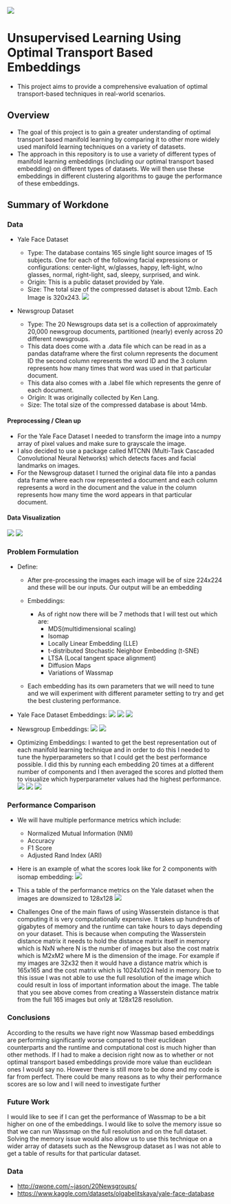 ![](UTA-DataScience-Logo.png)

# Unsupervised Learning Using Optimal Transport Based Embeddings

* This project aims to provide a comprehensive evaluation of optimal transport-based techniques in real-world scenarios.

## Overview
  * The goal of this project is to gain a greater understanding of optimal transport based manifold learning by comparing it to other more widely used manifold learning techniques on a variety of datasets. 
  * The approach in this repository is to use a variety of different types of manifold learning embeddings (including our optimal transport based embedding) on different types of datasets. We will then use these embeddings in different clustering algorithms to gauge the performance of these embeddings.
 

## Summary of Workdone

### Data

* Yale Face Dataset 
  * Type: The database contains 165 single light source images of 15 subjects. One for each of the following facial expressions or configurations: center-light, w/glasses, happy, left-light, w/no glasses, normal, right-light, sad, sleepy, surprised, and wink.
  * Origin: This is a public dataset provided by Yale.  
  * Size: The total size of the compressed dataset is about 12mb. Each Image is 320x243.
![](yaleSamples2.gif)

* Newsgroup Dataset
  * Type: The 20 Newsgroups data set is a collection of approximately 20,000 newsgroup documents, partitioned (nearly) evenly across 20 different newsgroups.
  * This data does come with a .data file which can be read in as a pandas dataframe where the first column represents the document ID the second column represents the word ID and the 3 column represents how many times that word was used in that particular document.
  * This data also comes with a .label file which represents the genre of each document.
  * Origin: It was originally collected by Ken Lang.  
  * Size: The total size of the compressed database is about 14mb.  
#### Preprocessing / Clean up

* For the Yale Face Dataset I needed to transform the image into a numpy array of pixel values and make sure to grayscale the image.
* I also decided to use a package called MTCNN (Multi-Task Cascaded Convolutional Neural Networks) which detects faces and facial landmarks on images.
* For the Newsgroup dataset I turned the original data file into a pandas data frame where each row represented a document and each column represents a word in the document and the value in the column represents how many time the word appears in that particular document.


#### Data Visualization

![](yaleimages.png)
![](newsgroupdist.png)
### Problem Formulation

* Define:
  * After pre-processing the images each image will be of size 224x224 and these will be our inputs. Our output will be an embedding
  * Embeddings:
    * As of right now there will be 7 methods that I will test out which are:
      * MDS(multidimensional scaling)
      * Isomap
      * Locally Linear Embedding (LLE)
      * t-distributed Stochastic Neighbor Embedding (t-SNE)
      * LTSA (Local tangent space alignment)
      * Diffusion Maps
      * Variations of Wassmap

  * Each embedding has its own parameters that we will need to tune and we will experiment with different parameter setting to try and get the best clustering performance.
* Yale Face Dataset Embeddings:
![](isomap.png)
![](mds.png)
![](tsne.png)

* Newsgroup Embeddings:
![](newsLLE.png)
![](newstsne.png)

* Optimizing Embeddings:
I wanted to get the best representation out of each manifold learning technique and in order to do this I needed to tune the hyperparameters so that I could get the best performance possible. I did this by running each embedding 20 times at a different number of components and I then averaged the scores and plotted them to visualize which hyperparameter values had the highest performance.
![](mdsgraph.png)
![](isomapgraph.png)
![](isomapgraph.png)
### Performance Comparison

* We will have multiple performance metrics which include:
   * Normalized Mutual Information (NMI)
   * Accuracy
   * F1 Score
   * Adjusted Rand Index (ARI)
     
* Here is an example of what the scores look like for 2 components with isomap embedding:
![](isomap-kmeans.png)

* This a table of the performance metrics on the Yale dataset when the images are downsized to 128x128
![](resultstable.png)

* Challenges
One of the main flaws of using Wasserstein distance is that computing it is very computationally expensive. It takes up hundreds of gigabytes of memory and the runtime can take hours to days depending on your dataset. This is because when computing the Wasserstein distance matrix it needs to hold the distance matrix itself in memory which is NxN where N is the number of images but also the cost matrix which is M2xM2 where M is the dimension of the image. For example if my images are 32x32 then it would have a distance matrix which is 165x165 and the cost matrix which is 1024x1024 held in memory. Due to this issue I was not able to use the full resolution of the image which could result in loss of important information about the image. The table that you see above comes from creating a Wasserstein distance matrix from the full 165 images but only at 128x128 resolution.

### Conclusions

According to the results we have right now Wassmap based embeddings are performing significantly worse compared to their euclidean counterparts and the runtime and computational cost is much higher than other methods. If I had to make a decision right now as to whether or not optimal transport based embeddings provide more value than euclidean ones I would say no. However there is still more to be done and my code is far from perfect. There could be many reasons as to why their performance scores are so low and I will need to investigate further
  

### Future Work

I would like to see if I can get the performance of Wassmap to be a bit higher on one of the embeddings. I would like to solve the memory issue so that we can run Wassmap on the full resolution and on the full dataset. Solving the memory issue would also allow us to use this technique on a wider array of datasets such as the Newsgroup dataset as I was not able to get a table of results for that particular dataset.

### Data

* http://qwone.com/~jason/20Newsgroups/
* https://www.kaggle.com/datasets/olgabelitskaya/yale-face-database



